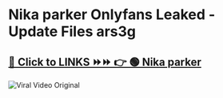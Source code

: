 
 # Nika parker Onlyfans Leaked - Update Files ars3g

## <h2><a href="https://clipsfans.com/Nika_parker&ref=git">🔗 Click to LINKS ⏩⏩ 👉 🟢 Nika parker </a></h2>

<a href="https://clipsfans.com/Nika_parker&ref=git" rel="nofollow" data-target="animated-image.originalLink"><img src="https://i.ibb.co.com/xMMVF88/686577567.gif" alt="Viral Video Original" style="max-width: 100%; display: inline-block;" data-target="animated-image.originalImage"></a>

